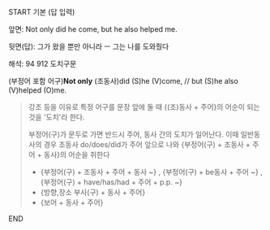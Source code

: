 START
기본 (답 입력)

앞면:
Not only did he come, but he also helped me.


뒷면(답):
그가 왔을 뿐만 아니라 ㅡ 그는 나를 도와줬다


해석:
94 912 도치구문

(부정어 포함 어구)**Not only** (조동사)did (S)he (V)come, // but (S)he also (V)helped (O)me.

> 강조 등을 이유로 특정 어구를 문장 앞에 둘 때 {(조)동사 + 주어}의 어순이 되는 것을 '도치'라 한다.
> 
> 부정어(구)가 문두로 가면 반드시 주어, 동사 간의 도치가 일어난다.
> 이때 일반동사의 경우 조동사 do/does/did가 주어 앞으로 나와
> {부정어(구) + 조동사 + 주어 + 동사}의 어순을 취한다
> 
> - {부정어(구) + 조동사 + 주어 + 동사 ~} , {부정어(구) + be동사 + 주어 ~} , {부정어(구) + have/has/had + 주어 + p.p. ~}
> - {방향,장소 부사(구) + 동사 + 주어}
> - {보어 + 동사 + 주어}
<!--ID: 1696770944956-->
END
